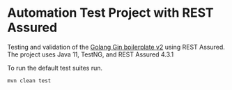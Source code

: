 # Automation Test Project with REST Assured

Testing and validation of the [Golang Gin boilerplate v2](https://api-coffee-testing.herokuapp.com/) using REST Assured.
The project uses Java 11, TestNG, and REST Assured 4.3.1

To run the default test suites run.
 
 `mvn clean test`